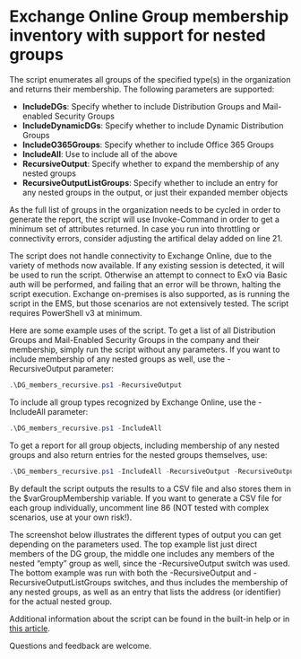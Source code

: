 # Exchange Online Group membership inventory with support for nested groups

The script enumerates all groups of the specified type(s) in the organization and returns their membership. The following parameters are supported:
 
* __IncludeDGs__: Specify whether to include Distribution Groups and Mail-enabled Security Groups 
* __IncludeDynamicDGs__: Specify whether to include Dynamic Distribution Groups 
* __IncludeO365Groups__: Specify whether to include Office 365 Groups 
* __IncludeAll__: Use to include all of the above 
* __RecursiveOutput__: Specify whether to expand the membership of any nested groups 
* __RecursiveOutputListGroups__: Specify whether to include an entry for any nested groups in the output, or just their expanded member objects 

As the full list of groups in the organization needs to be cycled in order to generate the report, the script will use Invoke-Command in order to get a minimum set of attributes returned. In case you run into throttling or connectivity errors, consider adjusting the artifical delay added on line 21.

The script does not handle connectivity to Exchange Online, due to the variety of methods now available. If any existing session is detected, it will be used to run the script. Otherwise an attempt to connect to ExO via Basic auth will be performed, and failing that an error will be thrown, halting the script execution. Exchange on-premises is also supported, as is running the script in the EMS, but those scenarios are not extensively tested. The script requires PowerShell v3 at minimum.
 
Here are some example uses of the script. To get a list of all Distribution Groups and Mail-Enabled Security Groups in the company and their membership, simply run the script without any parameters. If you want to include membership of any nested groups as well, use the -RecursiveOutput parameter:
```PowerShell
.\DG_members_recursive.ps1 -RecursiveOutput
```
To include all group types recognized by Exchange Online, use the -IncludeAll parameter:
```PowerShell
.\DG_members_recursive.ps1 -IncludeAll
```
To get a report for all group objects, including membership of any nested groups and also return entries for the nested groups themselves, use:
```PowerShell
.\DG_members_recursive.ps1 -IncludeAll -RecursiveOutput -RecursiveOutputListGroups
```
By default the script outputs the results to a CSV file and also stores them in the $varGroupMembership variable. If you want to generate a CSV file for each group individually, uncomment line 86 (NOT tested with complex scenarios, use at your own risk!).

The screenshot below illustrates the different types of output you can get depending on the parameters used. The top example list just direct members of the DG group, the middle one includes any members of the nested “empty” group as well, since the -RecursiveOutput switch was used. The bottom example was run with both the -RecursiveOutput and -RecursiveOutputListGroups switches, and thus includes the membership of any nested groups, as well as an entry that lists the address (or identifier) for the actual nested group.



  
Additional information about the script can be found in the built-in help or in [this article](https://practical365.com/blog/how-to-inventory-membership-of-exchange-groups-recursively/).
  
Questions and feedback are welcome.
